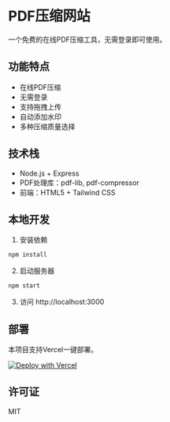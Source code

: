 # PDF压缩网站

一个免费的在线PDF压缩工具，无需登录即可使用。

## 功能特点

- 在线PDF压缩
- 无需登录
- 支持拖拽上传
- 自动添加水印
- 多种压缩质量选择

## 技术栈

- Node.js + Express
- PDF处理库：pdf-lib, pdf-compressor
- 前端：HTML5 + Tailwind CSS

## 本地开发

1. 安装依赖
```bash
npm install
```

2. 启动服务器
```bash
npm start
```

3. 访问 http://localhost:3000

## 部署

本项目支持Vercel一键部署。

[![Deploy with Vercel](https://vercel.com/button)](https://vercel.com/new/clone?repository-url=https://github.com/你的用户名/pdf-compressor-site)

## 许可证

MIT 